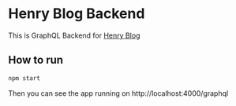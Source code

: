# Henry Blog Backend

This is GraphQL Backend for [Henry Blog](https://github.com/codinglittlecat/henry-blog.git)

## How to run

```bash
npm start
```

Then you can see the app running on http://localhost:4000/graphql
